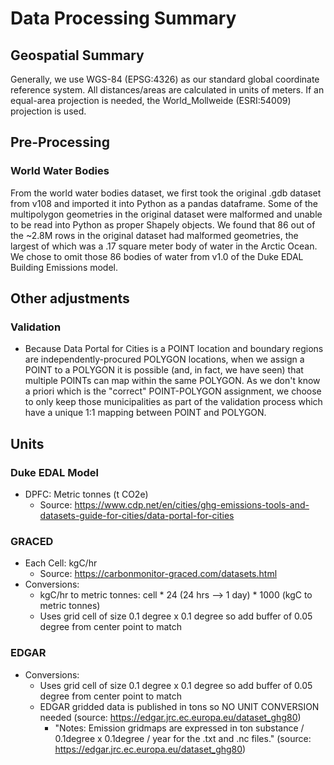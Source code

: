 # Data Processing Summary

## Geospatial Summary
Generally, we use WGS-84 (EPSG:4326) as our standard global coordinate reference system. All distances/areas are calculated in units of meters. If an equal-area projection is needed, the World_Mollweide (ESRI:54009) projection is used.

## Pre-Processing
### World Water Bodies
From the world water bodies dataset, we first took the original .gdb dataset from v108 and imported it into Python as a pandas dataframe. Some of the multipolygon geometries in the original dataset were malformed and unable to be read into Python as proper Shapely objects. We found that 86 out of the ~2.8M rows in the original dataset had malformed geometries, the largest of which was a .17 square meter body of water in the Arctic Ocean. We chose to omit those 86 bodies of water from v1.0 of the Duke EDAL Building Emissions model. 

## Other adjustments
### Validation
- Because Data Portal for Cities is a POINT location and boundary regions are independently-procured POLYGON locations, when we assign a POINT to a POLYGON it is possible (and, in fact, we have seen) that multiple POINTs can map within the same POLYGON. As we don't know a priori which is the "correct" POINT-POLYGON assignment, we choose to only keep those municipalities as part of the validation process which have a unique 1:1 mapping between POINT and POLYGON. 

## Units
### Duke EDAL Model
- DPFC: Metric tonnes (t CO2e)
    - Source: https://www.cdp.net/en/cities/ghg-emissions-tools-and-datasets-guide-for-cities/data-portal-for-cities 
### GRACED
- Each Cell: kgC/hr
    - Source: https://carbonmonitor-graced.com/datasets.html
- Conversions:
    - kgC/hr to metric tonnes: cell * 24 (24 hrs --> 1 day) * 1000 (kgC to metric tonnes)
    - Uses grid cell of size 0.1 degree x 0.1 degree so add buffer of 0.05 degree from center point to match
### EDGAR
- Conversions:
    - Uses grid cell of size 0.1 degree x 0.1 degree so add buffer of 0.05 degree from center point to match
    - EDGAR gridded data is published in tons so NO UNIT CONVERSION needed (source: https://edgar.jrc.ec.europa.eu/dataset_ghg80)
        - "Notes: Emission gridmaps are expressed in ton substance / 0.1degree x 0.1degree / year for the .txt and .nc files." (source: https://edgar.jrc.ec.europa.eu/dataset_ghg80)